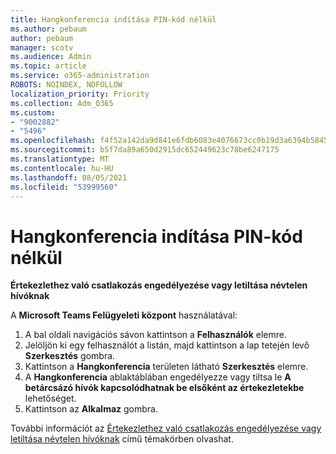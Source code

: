 ```yaml
---
title: Hangkonferencia indítása PIN-kód nélkül
ms.author: pebaum
author: pebaum
manager: scotv
ms.audience: Admin
ms.topic: article
ms.service: o365-administration
ROBOTS: NOINDEX, NOFOLLOW
localization_priority: Priority
ms.collection: Adm_O365
ms.custom:
- "9002882"
- "5496"
ms.openlocfilehash: f4f52a142da9d841e6fdb6083e4076673cc0b19d3a6394b58455c3f4f7580f5b
ms.sourcegitcommit: b5f7da89a650d2915dc652449623c78be6247175
ms.translationtype: MT
ms.contentlocale: hu-HU
ms.lasthandoff: 08/05/2021
ms.locfileid: "53999560"
---
```

# <a name="start-an-audio-conference-without-a-pin"></a>Hangkonferencia indítása PIN-kód nélkül

**Értekezlethez való csatlakozás engedélyezése vagy letiltása névtelen hívóknak**

A **Microsoft Teams Felügyeleti központ** használatával:

1. A bal oldali navigációs sávon kattintson a **Felhasználók** elemre.
2. Jelöljön ki egy felhasználót a listán, majd kattintson a lap tetején levő **Szerkesztés** gombra.
3. Kattintson a **Hangkonferencia** területen látható **Szerkesztés** elemre.
4. A **Hangkonferencia** ablaktáblában engedélyezze vagy tiltsa le **A betárcsázó hívók kapcsolódhatnak be elsőként az értekezletekbe** lehetőséget.
5. Kattintson az **Alkalmaz** gombra.

További információt az [Értekezlethez való csatlakozás engedélyezése vagy letiltása névtelen hívóknak](https://docs.microsoft.com/microsoftteams/start-an-audio-conference-over-the-phone-without-a-pin-in-teams) című témakörben olvashat.
